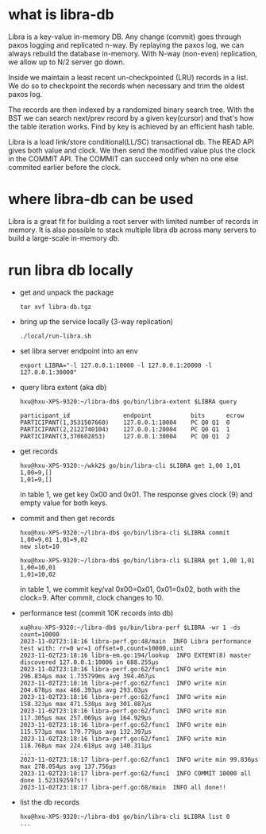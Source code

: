 # what is libra-db
  Libra is a key-value in-memory DB.  Any change (commit) goes through
  paxos logging and replicated n-way.  By replaying the paxos log, we
  can always rebuild the database in-memory.  With N-way (non-even)
  replication, we allow up to N/2 server go down.

  Inside we maintain a least recent un-checkpointed (LRU) records in
  a list.  We do so to checkpoint the records when necessary and trim
  the oldest paxos log.

  The records are then indexed by a randomized binary search tree.
  With the BST we can search next/prev record by a given key(cursor)
  and that's how the table iteration works.  Find by key is achieved 
  by an efficient hash table.

  Libra is a load link/store conditional(LL/SC) transactional db.
  The READ API gives both value and clock.  We then send the modified
  value plus the clock in the COMMIT API.  The COMMIT can succeed only
  when no one else commited earlier before the clock.


# where libra-db can be used
  Libra is a great fit for building a root server with limited number
  of records in memory.  It is also possible to stack multiple libra
  db across many servers to build a large-scale in-memory db.


# run libra db locally
  - get and unpack the package
    ```
    tar xvf libra-db.tgz
    ```

  - bring up the service locally (3-way replication)
    ```
    ./local/run-libra.sh
    ```

  - set libra server endpoint into an env
    ```
    export LIBRA="-l 127.0.0.1:10000 -l 127.0.0.1:20000 -l 127.0.0.1:30000"
    ```

  - query libra extent (aka db)
    ```
    hxu@hxu-XPS-9320:~/libra-db$ go/bin/libra-extent $LIBRA query

    participant_id               endpoint           bits      ecrow
    PARTICIPANT(1,3531507660)    127.0.0.1:10004    PC Q0 Q1  0
    PARTICIPANT(2,2122740104)    127.0.0.1:20004    PC Q0 Q1  1
    PARTICIPANT(3,370602853)     127.0.0.1:30004    PC Q0 Q1  2
    ```

  - get records
    ```
    hxu@hxu-XPS-9320:~/wkk2$ go/bin/libra-cli $LIBRA get 1,00 1,01
    1,00=9,[]
    1,01=9,[]
    ```

    in table 1, we get key 0x00 and 0x01.  The response gives clock (9)
    and empty value for both keys.

  - commit and then get records
    ```
    hxu@hxu-XPS-9320:~/libra-db$ go/bin/libra-cli $LIBRA commit 1,00=9,01 1,01=9,02
    new slot=10

    hxu@hxu-XPS-9320:~/libra-db$ go/bin/libra-cli $LIBRA get 1,00 1,01
    1,00=10,01
    1,01=10,02
    ````

    in table 1, we commit key/val 0x00=0x01, 0x01=0x02, both with the
    clock=9.  After commit, clock changes to 10.

  - performance test (commit 10K records into db)
    ```
    xu@hxu-XPS-9320:~/libra-db$ go/bin/libra-perf $LIBRA -wr 1 -ds count=10000
    2023-11-02T23:18:16 libra-perf.go:48/main  INFO Libra performance test with: rr=0 wr=1 offset=0,count=10000,uint
    2023-11-02T23:18:16 libra-em.go:194/lookup  INFO EXTENT(8) master discovered 127.0.0.1:10006 in 688.255µs
    2023-11-02T23:18:16 libra-perf.go:62/func1  INFO write min 296.834µs max 1.735799ms avg 394.467µs
    2023-11-02T23:18:16 libra-perf.go:62/func1  INFO write min 204.678µs max 466.393µs avg 293.03µs
    2023-11-02T23:18:16 libra-perf.go:62/func1  INFO write min 158.323µs max 471.538µs avg 301.887µs
    2023-11-02T23:18:16 libra-perf.go:62/func1  INFO write min 117.305µs max 257.069µs avg 164.929µs
    2023-11-02T23:18:16 libra-perf.go:62/func1  INFO write min 115.573µs max 179.779µs avg 132.397µs
    2023-11-02T23:18:16 libra-perf.go:62/func1  INFO write min 118.768µs max 224.618µs avg 140.311µs
    ...
    2023-11-02T23:18:17 libra-perf.go:62/func1  INFO write min 99.836µs max 278.054µs avg 137.756µs
    2023-11-02T23:18:17 libra-perf.go:62/func1  INFO COMMIT 10000 all done 1.523192597s!!
    2023-11-02T23:18:17 libra-perf.go:68/main  INFO all done!!
    ```

  - list the db records
    ```
    hxu@hxu-XPS-9320:~/libra-db$ go/bin/libra-cli $LIBRA list 0
    ...
    ```
